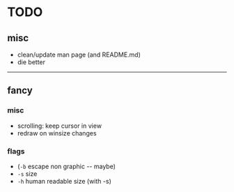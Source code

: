 # TODO
## misc
* clean/update man page (and README.md)
* die better

---
## fancy
### misc
* scrolling: keep cursor in view
* redraw on winsize changes

### flags
* (`-b` escape non graphic -- maybe)
* `-s` size
* `-h` human readable size (with -s)
